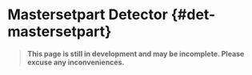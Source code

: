 # Mastersetpart Detector {#det-mastersetpart}
> **This page is still in development and may be incomplete. Please excuse any inconveniences.**
